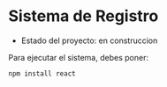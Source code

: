 <h1> Sistema de Registro</h1>

- Estado del proyecto: en construccion
  
Para ejecutar el sistema, debes poner:

```npm install react```
